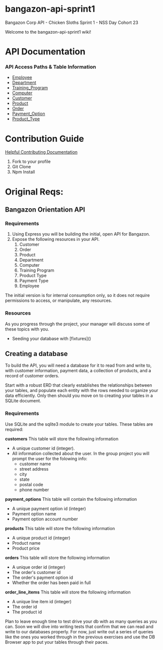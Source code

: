 # bangazon-api-sprint1
Bangazon Corp API - Chicken Sloths Sprint 1 - NSS Day Cohort 23

Welcome to the bangazon-api-sprint1 wiki!

# API Documentation
### API Access Paths & Table Information
- [Employee](./wiki/employee)
- [Department](./wiki/department)
- [Training_Program](./wiki/training_program)
- [Computer](./wiki/computer)
- [Customer](./wiki/customer)
- [Product](./wiki/product)
- [Order](./wiki/order)
- [Payment_Option](./wiki/payment_option)
- [Product_Type](./wiki/product_type)


# Contribution Guide
[Helpful Contributing Documentation](https://github.com/chicken-sloths/bangazon-api-sprint1/wiki/CLI-Commands)
1. Fork to your profile
1. Git Clone
1. Npm Install


# Original Reqs:

## Bangazon Orientation API

### Requirements

1. Using Express you will be building the initial, open API for Bangazon.
1. Expose the following resources in your API.
    1. Customer
    1. Order
    1. Product
    1. Department
    1. Computer
    1. Training Program
    1. Product Type
    1. Payment Type
    1. Employee

The initial version is for internal consumption only, so it does not require permissions to access, or manipulate, any resources.

### Resources

As you progress through the project, your manager will discuss some of these topics with you.

* Seeding your database with [fixtures](\)

## Creating a database
To build the API, you will need a database for it to read from and write to, with customer information, payment data, a collection of products, and a record of customer orders.

Start with a robust ERD that clearly establishes the relationships between your tables, and populate each entity with the rows needed to organize your data efficiently. Only then should you move on to creating your tables in a SQLite document.

### Requirements
Use SQLite and the sqlite3 module to create your tables. These tables are required:

**customers**
This table will store the following information
+ A unique customer id (integer).
+ All information collected about the user. In the group project you will prompt the user for the folowing info:
    + customer name
    + street address
    + city
    + state
    + postal code
    + phone number

**payment_options**
This table will contain the following information
+ A unique payment option id (integer)
+ Payment option name
+ Payment option account number

**products**
This table will store the following information
+ A unique product id (integer)
+ Product name
+ Product price

**orders**
This table will store the following information
+ A unique order id (integer)
+ The order's customer id
+ The order's payment option id
+ Whether the order has been paid in full

**order_line_items**
This table will store the following information
+ A unique line item id (integer)
+ The order id
+ The product id

Plan to leave enough time to test drive your db with as many queries as you can. Soon we will dive into writing tests that confirm that we can read and write to our databases properly. For now, just write out a series of queries like the ones you worked through in the previous exercises and use the DB Browser app to put your tables through their paces.
